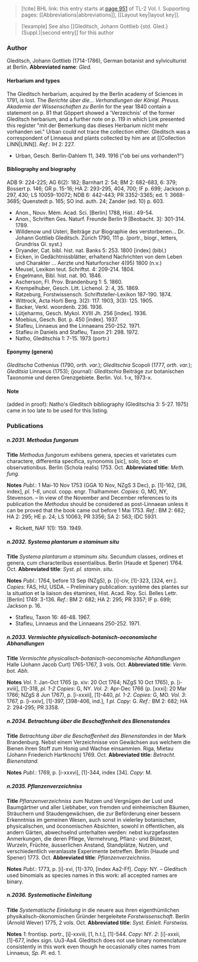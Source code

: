 > [!cite] BHL link: this entry starts at [page 951](https://www.biodiversitylibrary.org/page/33121082) of TL-2 Vol. I.
> Supporting pages: [[Abbreviations|abbreviations]], [[Layout key|layout key]].

> [!example] See also [[Gleditsch, Johann Gottlieb {std. Gled.} (Suppl.)|second entry]] for this author

### Author

Gleditsch, Johann Gottlieb (1714-1786), German botanist and sylviculturist at Berlin. 
**Abbreviated name**: *Gled.*

#### Herbarium and types

The Gleditsch herbarium, acquired by the Berlin academy of Sciences in 1791, is lost. The *Berichte über die... Verhandlungen der Königl. Preuss. Akademie der Wissenschaften zu Berlin* for the year 1840 contain a statement on p. 81 that Göppert showed a 'Verzeichnis' of the former Gleditsch herbarium, and a further note on p. 119 in which Link presented this register "mit der Bemerkung das dieses Herbarium nicht mehr vorhanden sei." Urban could not trace the collection either. Gleditsch was a correspondent of Linnaeus and plants collected by him are at [[Collection LINN|LINN]].
*Ref*.: IH 2: 227.
- Urban, Gesch. Berlin-Dahlem 11, 349. 1916 ("ob bei uns vorhanden?")

#### Bibliography and biography

ADB 9: 224-225; AG 6(2): 182; Barnhart 2: 54; BM 2: 682-683, 6: 379; Bossert p. 146; GR p. 15-16; HA 2: 293-295, 404, 700; IF p. 699; Jackson p. 297, 430; LS 10059-10072; NDB 6: 442-443; PR 3352-3365; ed. 1: 3668-3685; Quenstedt p. 165; SO ind. auth. 24; Zander (ed. 10) p. 603.
- Anon., Nouv. Mém. Acad. Sci. \[Berlin\] 1788, Hist.: 49-54.
- Anon., Schriften Ges. Naturf. Freunde Berlin 9 \[Beobacht. 3\]: 301-314. 1789.
- Willdenow und Usteri, Beiträge zur Biographie des verstorbenen... Dr. Johann Gottlieb Gleditsch. Zürich 1790, 111 p. (portr., biogr., letters, Grundriss Gl. syst.)
- Dryander, Cat. bibl. hist. nat. Banks 5: 253. 1800 \[index\] (bibl.)
- Eicken, in Gedächtnissblätter, erhaltend Nachrichten von dem Leben und Charakter ... Aerzte und Naturforscher 4(95) 1800 (n.v.)
- Meusel, Lexikon teut. Schriftst. 4: 209-214. 1804.
- Engelmann, Bibl. hist. nat. 90. 1846.
- Ascherson, Fl. Prov. Brandenburg 1: 5. 1860.
- Krempelhuber, Gesch. Litt. Lichenol. 2: 4, 35. 1869.
- Ratzeburg, Forstwissensch. Schriftsteller-Lexikon 187-190. 1874.
- Wittrock, Acta Horti Berg. 3(2): 117. 1903, 3(3): 125. 1905.
- Backer, Verkl. woordenb. 236. 1936.
- Lütjeharms, Gesch. Mykol. XVIII Jh. 256 \[index\]. 1936.
- Moebius, Gesch. Bot. p. 450 \[index\]. 1937.
- Stafleu, Linnaeus and the Linnaeans 250-252. 1971.
- Stafleu *in* Daniels and Stafleu, Taxon 21: 298. 1972.
- Natho, Gleditschia 1: 7-15. 1973 (portr.)

#### Eponymy (genera)

*Gleditscha* Cothenius (1790, *orth. var.*); *Gleditschia* Scopoli (1777, *orth. var.*); *Gleditsia* Linnaeus (1753); (journal): *Gleditschia* Beiträge zur botanischen Taxonomie und deren Grenzgebiete. Berlin. Vol. 1-x, 1973-x.

#### Note

(added in proof): Natho's Gleditsch bibliography (Gleditschia 3: 5-27. 1975) came in too late to be used for this listing.

### Publications

##### n.2031. Methodus fungorum

**Title**
*Methodus fungorum* exhibens genera, species et varietates cum charactere, differentia specifica, synonomis \[sic\], solo, loco et observationibus. Berlin (Schola realis) 1753. Oct.
**Abbreviated title**: *Meth. fung.*

**Notes**
*Publ*.: 1 Mai-10 Nov 1753 (GGA 10 Nov, NZgS 3 Dec), p. \[1\]-162, \[36, index\], *pl. 1-6*, uncol. copp. engr. Thalhammer. *Copies*: G, MO, NY, Stevenson. – In view of the November and December references to its publication the *Methodus* should be considered as post-Linnaean unless it can be proved that the book came out before 1 Mai 1753.
*Ref*.: BM 2: 682; HA 2: 295; HE p. 24; LS 10063; PR 3356; SA 2: 563; IDC 5931.
- Rickett, NAF 1(1): 159. 1949.

##### n.2032. Systema plantarum a staminum situ

**Title**
*Systema plantarum a staminum situ*. Secundum classes, ordines et genera, cum characteribus essentialibus. Berlin (Haude et Spener) 1764. Oct.
**Abbreviated title**: *Syst. pl. stamin. situ*.

**Notes**
*Publ*.: 1764, before 13 Sep (NZgS), p. \[i\]-civ, \[1\]-323, \[324, err.\]. *Copies*: FAS, HU, USDA. – Preliminary publication: système des plantes sur la situation et la liaison des étamines, Hist. Acad. Roy. Sci. Belles Lettr. \[Berlin\] 1749: 3-136.
*Ref*.: BM 2: 682; HA 2: 295; PR 3357; IF p. 699; Jackson p. 16.
- Stafleu, Taxon 16: 46-48. 1967.
- Stafleu, Linnaeus and the Linnaeans 250-252. 1971.

##### n.2033. Vermischte physicalisch-botanisch-oeconomische Abhandlungen

**Title**
*Vermischte physicalisch-botanisch-oeconomische Abhandlungen* Halle (Johann Jacob Curt) 1765-1767, 3 vols. Oct.
**Abbreviated title**: *Verm. bot. Abh.*

**Notes**
*Vol. 1*: Jan-Oct 1765 (p. xiv: 20 Oct 1764; NZgS 10 Oct 1765), p. \[i-xviii\], \[1\]-318, *pl. 1-2 Copies*: G, NY.
*Vol. 2*: Apr-Dec 1766 (p. \[xxxi\]: 20 Mar 1766; NZgS 8 Jun 1767), p. \[i-xxxii\], \[1\]-440, *pl. 1-2. Copies*: G, MO.
*Vol. 3*: 1767, p. \[i-xxiv\], \[1\]-397, \[398-406, ind.\], *1 pl. Copy*: G.
*Ref*.: BM 2: 682; HA 2: 294-295; PR 3358.

##### n.2034. Betrachtung über die Beschaffenheit des Blenenstandes

**Title**
*Betrachtung über die Beschaffenheit des Blenenstandes* in der Mark Brandenburg. Nebst einem Verzeichnisse von Gewächsen aus welchem die Bienen ihren Stoff zum Honig und Wachse einsammlen. Riga, Mietau (Johann Friederich Hartknoch) 1769. Oct.
**Abbreviated title**: *Betracht. Bienenstand.*

**Notes**
*Publ*.: 1769, p. \[i-xxxvi\], \[1\]-344, index \[34\]. *Copy*: M.

##### n.2035. Pflanzenverzeichniss

**Title**
*Pflanzenverzeichniss* zum Nutzen und Vergnügen der Lust und Baumgärtner und aller Liebhaber, von fremden und einheimischen Bäumen, Sträuchern und Staudengewächsen, die zur Beförderung einer bessern Erkenntniss im gemeinen Wesen, auch sonst in vielerley botanischen, physicalischen, und öconomischen Absichten, sowohl in öffentlichen, als andern Gärten, abwechselnd unterhalten werden: nebst kurzgefassten Anmerkungen, die deren Pflege, Vermehrung, Pflanz- und Blütezeit, Wurzeln, Früchte, äusserlichen Anstand, Standplätze, Nutzen, und verschiedentlich veranlasste Experimente betreffen. Berlin (Haude und Spener) 1773. Oct.
**Abbreviated title**: *Pflanzenverzeichniss*.

**Notes**
*Publ*.: 1773, p. \[i\]-xvi, \[1\]-370, \[index Aa2-Ff\]. *Copy*: NY. – Gleditsch used binomials as species names in this work: all accepted names are binary.

##### n.2036. Systematische Einleitung

**Title**
*Systematische Einleitung* in die neuere aus ihren eigenthümlichen physikalisch-ökonomischen Gründer hergeleitete *Forstwissenschaft*. Berlin (Arnold Wever) 1775, 2 vols. Oct.
**Abbreviated title**: *Syst. Einleit. Forstwiss.*

**Notes**
*1*: frontisp. portr., \[i\]-xxviii, \[1, h.t.\], \[1\]-544. *Copy*: NY.
*2*: \[i\]-xxxii, \[1\]-677, index sign. Uu3-Aa4.
Gleditsch does not use binary nomenclature consistently in this work even though he occasionally cites names from Linnaeus, *Sp. Pl.* ed. 1.


